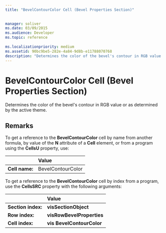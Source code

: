 ```yaml
---
title: "BevelContourColor Cell (Bevel Properties Section)"
 
 
manager: soliver
ms.date: 03/09/2015
ms.audience: Developer
ms.topic: reference
 
ms.localizationpriority: medium
ms.assetid: 90bc9be5-282e-4a84-9d8b-e11788070768
description: "Determines the color of the bevel's contour in RGB value or as determined by the active theme."
---
```


# BevelContourColor Cell (Bevel Properties Section)

Determines the color of the bevel's contour in RGB value or as determined by the active theme.
  
## Remarks

To get a reference to the **BevelContourColor** cell by name from another formula, by value of the **N** attribute of a **Cell** element, or from a program using the **CellsU** property, use: 
  
||Value |
|:-----|:-----|
| **Cell name:**  <br/> | BevelContourColor  <br/> |
   
To get a reference to the **BevelContourColor** cell by index from a program, use the **CellsSRC** property with the following arguments: 
  
||Value |
|:-----|:-----|
| **Section index:**  <br/> |**visSectionObject** <br/> |
| **Row index:**  <br/> |**visRowBevelProperties** <br/> |
| **Cell index:**  <br/> |**vis BevelContourColor** <br/> |
   

